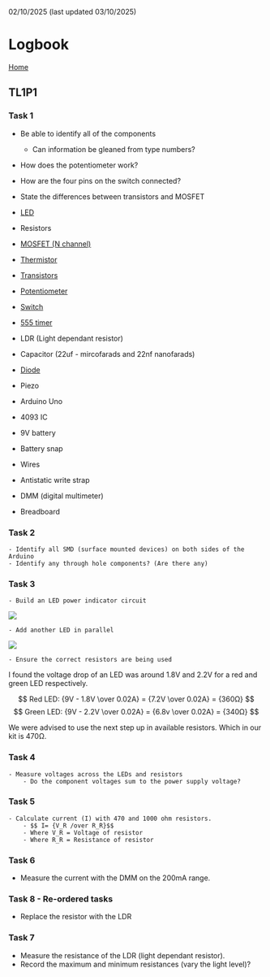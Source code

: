 02/10/2025 (last updated 03/10/2025)

# Logbook

[Home](/)

## TL1P1

### Task 1
- Be able to identify all of the components
    - Can information be gleaned from type numbers?
- How does the potentiometer work?
- How are the four pins on the switch connected?
- State the differences between transistors and MOSFET

- [LED](../../Electronics/Components/LEDs.md)
- Resistors
- [MOSFET (N channel)](../Electronics/Components/Mosfet.md)
- [Thermistor](../Electronics/Components/Thermistor.md)
- [Transistors](../Electronics/Components/Transistor.md)
- [Potentiometer](../Electronics/Components/Potentiometer.md)
- [Switch](../Electronics/Components/Switch.md)
- [555 timer](../Electronics/Components/555_Timer.md)
- LDR (Light dependant resistor)
- Capacitor (22uf - mircofarads and 22nf nanofarads) 
- [Diode](../Electronics/Components/Diodes.md)
- Piezo
- Arduino Uno
- 4093 IC
- 9V battery
- Battery snap
- Wires
- Antistatic write strap
- DMM (digital multimeter)
- Breadboard

### Task 2
    - Identify all SMD (surface mounted devices) on both sides of the Arduino
    - Identify any through hole components? (Are there any)

### Task 3
    - Build an LED power indicator circuit

<img src="/Images/Single_LED.png">

    - Add another LED in parallel

<img src="/Images/Two_LEDs.png">

    - Ensure the correct resistors are being used
        
I found the voltage drop of an LED was around 1.8V and 2.2V for a red and green LED respectively.

$$ Red LED: {9V - 1.8V \over 0.02A} = {7.2V \over 0.02A} = {360Ω} $$
$$ Green LED: {9V - 2.2V \over 0.02A} = {6.8v \over 0.02A} = {340Ω} $$

We were advised to use the next step up in available resistors. Which in our kit is 470Ω.

### Task 4
    - Measure voltages across the LEDs and resistors
        - Do the component voltages sum to the power supply voltage?

### Task 5
    - Calculate current (I) with 470 and 1000 ohm resistors.
        - $$ I= {V_R /over R_R}$$
        - Where V_R = Voltage of resistor
        - Where R_R = Resistance of resistor

### Task 6
- Measure the current with the DMM on the 200mA range.

### Task 8 - Re-ordered tasks
- Replace the resistor with the LDR

### Task 7
- Measure the resistance of the LDR (light dependant resistor).
- Record the maximum and minimum resistances (vary the light level)?
